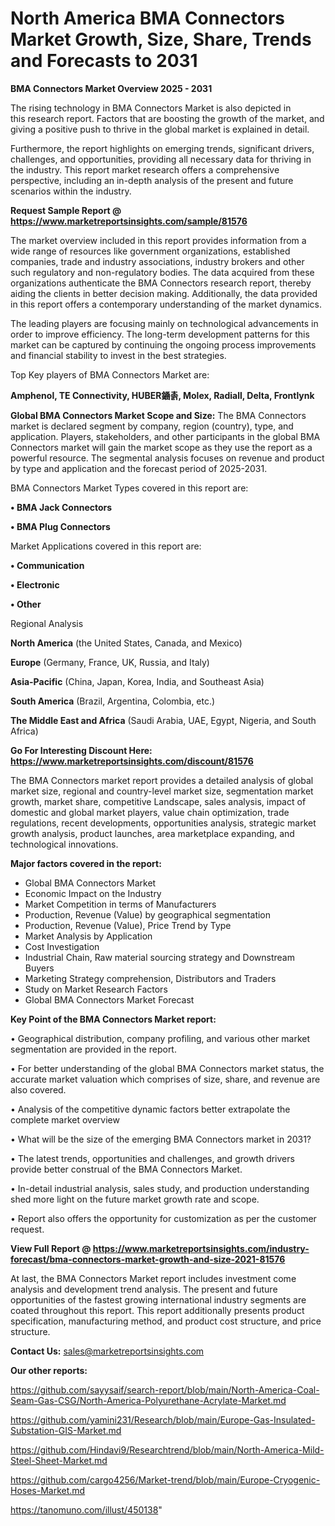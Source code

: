 # North America BMA Connectors Market Growth, Size, Share, Trends and Forecasts to 2031

<Strong> BMA Connectors Market Overview 2025 - 2031</strong>

The rising technology in BMA Connectors Market is also depicted in this research report. Factors that are boosting the growth of the market, and giving a positive push to thrive in the global market is explained in detail.

Furthermore, the report highlights on emerging trends, significant drivers, challenges, and opportunities, providing all necessary data for thriving in the industry. This report market research offers a comprehensive perspective, including an in-depth analysis of the present and future scenarios within the industry.

<strong>Request Sample Report @ <a href=https://www.marketreportsinsights.com/sample/81576>https://www.marketreportsinsights.com/sample/81576</a></strong>

The market overview included in this report provides information from a wide range of resources like government organizations, established companies, trade and industry associations, industry brokers and other such regulatory and non-regulatory bodies. The data acquired from these organizations authenticate the BMA Connectors research report, thereby aiding the clients in better decision making. Additionally, the data provided in this report offers a contemporary understanding of the market dynamics.

The leading players are focusing mainly on technological advancements in order to improve efficiency. The long-term development patterns for this market can be captured by continuing the ongoing process improvements and financial stability to invest in the best strategies.

Top Key players of BMA Connectors Market are:

<strong>Amphenol, TE Connectivity, HUBER䥁촑, Molex, Radiall, Delta, Frontlynk</strong>

<strong><b>Global BMA Connectors Market Scope and Size:</b></strong>
The BMA Connectors market is declared segment by company, region (country), type, and application. Players, stakeholders, and other participants in the global BMA Connectors market will gain the market scope as they use the report as a powerful resource. The segmental analysis focuses on revenue and product by type and application and the forecast period of 2025-2031.

BMA Connectors Market Types covered in this report are:

<strong>• BMA Jack Connectors

• BMA Plug Connectors</strong>

Market Applications covered in this report are:

<strong>• Communication

• Electronic

• Other</strong> 

Regional Analysis

<strong>North America</strong> (the United States, Canada, and Mexico)

<strong>Europe</strong> (Germany, France, UK, Russia, and Italy)

<strong>Asia-Pacific</strong> (China, Japan, Korea, India, and Southeast Asia)

<strong>South America</strong> (Brazil, Argentina, Colombia, etc.)

<strong>The Middle East and Africa</strong> (Saudi Arabia, UAE, Egypt, Nigeria, and South Africa)

<strong>Go For Interesting Discount Here: <a href=https://www.marketreportsinsights.com/discount/81576>https://www.marketreportsinsights.com/discount/81576</a></strong>

The BMA Connectors market report provides a detailed analysis of global market size, regional and country-level market size, segmentation market growth, market share, competitive Landscape, sales analysis, impact of domestic and global market players, value chain optimization, trade regulations, recent developments, opportunities analysis, strategic market growth analysis, product launches, area marketplace expanding, and technological innovations.

<strong><b>Major factors covered in the report:</b></strong>
<ul>
  <li>Global BMA Connectors Market </li>
  <li>Economic Impact on the Industry</li>
  <li>Market Competition in terms of Manufacturers</li>
  <li>Production, Revenue (Value) by geographical segmentation</li>
  <li>Production, Revenue (Value), Price Trend by Type</li>
  <li>Market Analysis by Application</li>
  <li>Cost Investigation</li>
  <li>Industrial Chain, Raw material sourcing strategy and Downstream Buyers</li>
  <li>Marketing Strategy comprehension, Distributors and Traders</li>
  <li>Study on Market Research Factors</li>
  <li>Global BMA Connectors Market Forecast</li>
</ul>

<strong><b>Key Point of the BMA Connectors Market report:</b></strong>

• Geographical distribution, company profiling, and various other market segmentation are provided in the report.

• For better understanding of the global BMA Connectors market status, the accurate market valuation which comprises of size, share, and revenue are also covered.

• Analysis of the competitive dynamic factors better extrapolate the complete market overview

• What will be the size of the emerging BMA Connectors market in 2031?

• The latest trends, opportunities and challenges, and growth drivers provide better construal of the BMA Connectors Market.

• In-detail industrial analysis, sales study, and production understanding shed more light on the future market growth rate and scope.

• Report also offers the opportunity for customization as per the customer request.

<strong><b>View Full Report @ <a href=https://www.marketreportsinsights.com/industry-forecast/bma-connectors-market-growth-and-size-2021-81576>https://www.marketreportsinsights.com/industry-forecast/bma-connectors-market-growth-and-size-2021-81576</a></b></strong>


At last, the BMA Connectors Market report includes investment come analysis and development trend analysis. The present and future opportunities of the fastest growing international industry segments are coated throughout this report. This report additionally presents product specification, manufacturing method, and product cost structure, and price structure.

<strong>Contact Us:</strong>
sales@marketreportsinsights.com

<strong>Our other reports:</strong>

<a href=https://github.com/sayysaif/search-report/blob/main/North-America-Coal-Seam-Gas-CSG/North-America-Polyurethane-Acrylate-Market.md>https://github.com/sayysaif/search-report/blob/main/North-America-Coal-Seam-Gas-CSG/North-America-Polyurethane-Acrylate-Market.md</a>

<a href=https://github.com/yamini231/Research/blob/main/Europe-Gas-Insulated-Substation-GIS-Market.md>https://github.com/yamini231/Research/blob/main/Europe-Gas-Insulated-Substation-GIS-Market.md</a>

<a href=https://github.com/Hindavi9/Researchtrend/blob/main/North-America-Mild-Steel-Sheet-Market.md>https://github.com/Hindavi9/Researchtrend/blob/main/North-America-Mild-Steel-Sheet-Market.md</a>

<a href=https://github.com/cargo4256/Market-trend/blob/main/Europe-Cryogenic-Hoses-Market.md>https://github.com/cargo4256/Market-trend/blob/main/Europe-Cryogenic-Hoses-Market.md</a>

<a href=https://tanomuno.com/illust/450138>https://tanomuno.com/illust/450138</a>"

